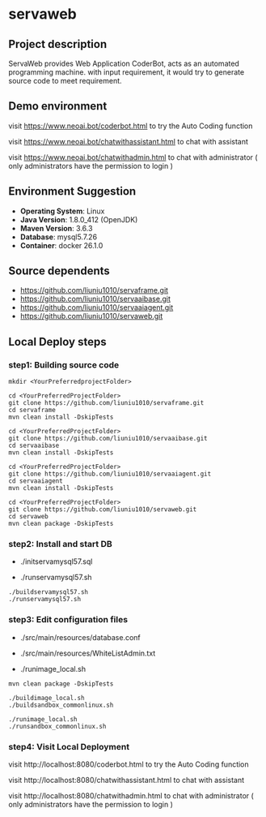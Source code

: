 # servaweb

## Project description
ServaWeb provides Web Application CoderBot, acts as an automated programming machine. with input requirement, it would try to generate source code to meet requirement.

## Demo environment
visit
https://www.neoai.bot/coderbot.html
to try the Auto Coding function

visit 
https://www.neoai.bot/chatwithassistant.html
to chat with assistant

visit
https://www.neoai.bot/chatwithadmin.html
to chat with administrator ( only administrators have the permission to login )

## Environment Suggestion

- **Operating System**: Linux
- **Java Version**: 1.8.0_412 (OpenJDK)
- **Maven Version**: 3.6.3
- **Database**: mysql5.7.26
- **Container**: docker 26.1.0

## Source dependents
- https://github.com/liuniu1010/servaframe.git
- https://github.com/liuniu1010/servaaibase.git
- https://github.com/liuniu1010/servaaiagent.git
- https://github.com/liuniu1010/servaweb.git

## Local Deploy steps

### step1: Building source code
<!-- setup project folder -->
```shell
mkdir <YourPreferredprojectFolder>
```

<!-- build servaframe -->
```shell
cd <YourPreferredProjectFolder>
git clone https://github.com/liuniu1010/servaframe.git
cd servaframe
mvn clean install -DskipTests
```

<!-- build servaaibase -->
```shell
cd <YourPreferredProjectFolder>
git clone https://github.com/liuniu1010/servaaibase.git
cd servaaibase
mvn clean install -DskipTests
```

<!-- build servaaiagent -->
```shell
cd <YourPreferredProjectFolder>
git clone https://github.com/liuniu1010/servaaiagent.git
cd servaaiagent
mvn clean install -DskipTests
```

<!-- build servaweb -->
```shell
cd <YourPreferredProjectFolder>
git clone https://github.com/liuniu1010/servaweb.git
cd servaweb
mvn clean package -DskipTests
```

### step2: Install and start DB
<!--
edit initservamysql57.sql
setup your own OpenAI api key, google api key, email configurations and sandboxip in the script
-->
- ./initservamysql57.sql

<!--
edit runservermysql57.sh
update <dbip> to the ip of the database, update <pathonhost> to your preferred data folder on the host
-->
- ./runservamysql57.sh

<!-- build and start db image -->
```shell
./buildservamysql57.sh
./runservamysql57.sh
```

### step3: Edit configuration files
<!-- 
   edit database.conf to point to the database
-->
- ./src/main/resources/database.conf

<!--
    edit WhiteListAdmin.txt to set the administrators
-->
- ./src/main/resources/WhiteListAdmin.txt

<!--
    edit runimage_local.sh, modify <dbIP> to the database ip
-->
- ./runimage_local.sh

<!-- build servaweb -->
```shell
mvn clean package -DskipTests
```

<!-- build local image  and common sandbox imags -->
```shell
./buildimage_local.sh
./buildsandbox_commonlinux.sh
```

<!-- start all images -->
```shell
./runimage_local.sh
./runsandbox_commonlinux.sh
```

### step4: Visit Local Deployment
visit
http://localhost:8080/coderbot.html
to try the Auto Coding function

visit 
http://localhost:8080/chatwithassistant.html
to chat with assistant

visit
http://localhost:8080/chatwithadmin.html
to chat with administrator ( only administrators have the permission to login )
